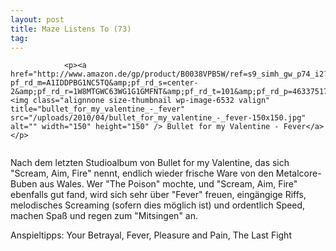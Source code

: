 ```yaml
---
layout: post
title: Maze Listens To (73)
tag: 
---
```



                <p><a href="http://www.amazon.de/gp/product/B0038VPB5W/ref=s9_simh_gw_p74_i2?pf_rd_m=A1IDDPBG1NC5TQ&amp;pf_rd_s=center-2&amp;pf_rd_r=1W8MTGWC63WG1G1GMFNT&amp;pf_rd_t=101&amp;pf_rd_p=463375173&amp;pf_rd_i=301128"><img class="alignnone size-thumbnail wp-image-6532 valign" title="bullet_for_my_valentine_-_fever" src="/uploads/2010/04/bullet_for_my_valentine_-_fever-150x150.jpg" alt="" width="150" height="150" /> Bullet for my Valentine - Fever</a></p>
<img src="/uploads/2010/02/maze_listens_to_5stars.png" alt="" />
<p>Nach dem letzten Studioalbum von Bullet for my Valentine, das sich &quot;Scream, Aim, Fire&quot; nennt, endlich wieder frische Ware von den Metalcore-Buben aus Wales. Wer &quot;The Poison&quot; mochte, und &quot;Scream, Aim, Fire&quot; ebenfalls gut fand, wird sich sehr über &quot;Fever&quot; freuen, eingängige Riffs, melodisches Screaming (sofern dies möglich ist) und ordentlich Speed, machen Spaß und regen zum &quot;Mitsingen&quot; an.</p>
<p>Anspieltipps: Your Betrayal, Fever, Pleasure and Pain, The Last Fight</p>
            
